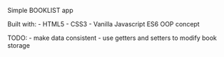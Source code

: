 Simple BOOKLIST app

Built with:
    - HTML5
    - CSS3
    - Vanilla Javascript ES6 OOP concept

TODO:
    - make data consistent
    - use getters and setters to modify book storage
    